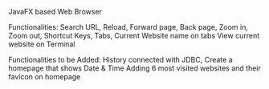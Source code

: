 JavaFX based Web Browser

Functionalities:
Search URL,
Reload,
Forward page,
Back page,
Zoom in,
Zoom out,
Shortcut Keys,
Tabs,
Current Website name on tabs
View current website on Terminal

Functionalities to be Added:
History connected with JDBC,
Create a homepage that shows Date & Time
Adding 6 most visited websites and their favicon on homepage
